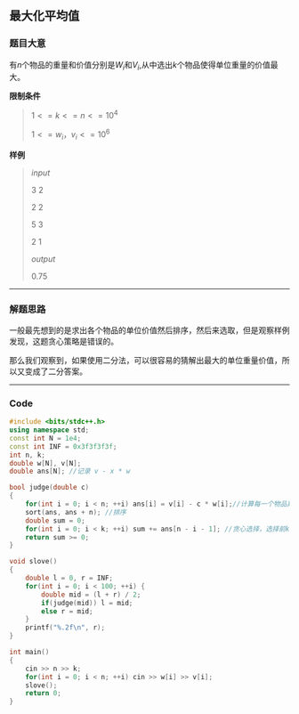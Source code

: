 ## 最大化平均值

### 题目大意

有$n$个物品的重量和价值分别是$W_i$和$V_i$,从中选出$k$个物品使得单位重量的价值最大。

**限制条件**

> $1 <= k <= n <= 10^4$ 
>
> $1<=w_i，v_i <=10^6$

**样例**

> $input$
>
> 3 2
>
> 2 2
>
> 5 3
>
> 2 1
>
> $output$
>
> 0.75

***

### 解题思路

一般最先想到的是求出各个物品的单位价值然后排序，然后来选取，但是观察样例发现，这题贪心策略是错误的。

那么我们观察到，如果使用二分法，可以很容易的猜解出最大的单位重量价值，所以又变成了二分答案。

***

### Code

```cpp
#include <bits/stdc++.h>
using namespace std;
const int N = 1e4;
const int INF = 0x3f3f3f3f;
int n, k;
double w[N], v[N];
double ans[N]; //记录 v - x * w

bool judge(double c)
{
    for(int i = 0; i < n; ++i) ans[i] = v[i] - c * w[i];//计算每一个物品离最大单位重量的差值
    sort(ans, ans + n); //排序
    double sum = 0;
    for(int i = 0; i < k; ++i) sum += ans[n - i - 1]; //贪心选择，选择前k个
    return sum >= 0;
}

void slove()
{
    double l = 0, r = INF;
    for(int i = 0; i < 100; ++i) {
        double mid = (l + r) / 2;
        if(judge(mid)) l = mid;
        else r = mid;
    }
    printf("%.2f\n", r);
}

int main()
{
    cin >> n >> k;
    for(int i = 0; i < n; ++i) cin >> w[i] >> v[i];
    slove();
    return 0;
}
```

